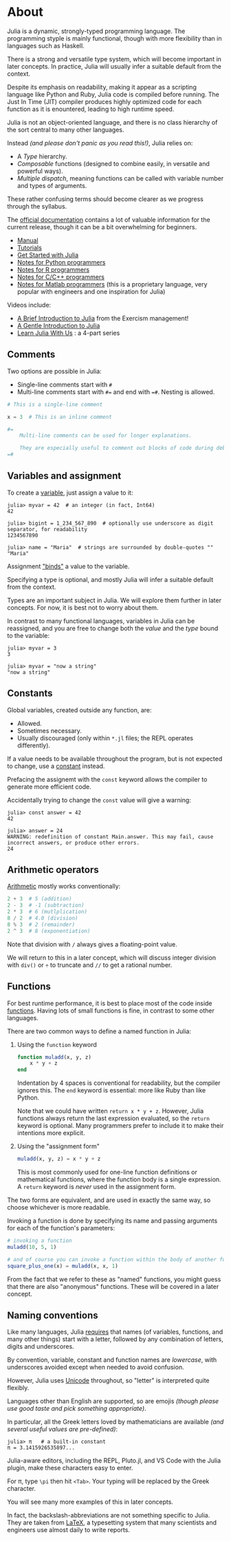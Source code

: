 # About

Julia is a dynamic, strongly-typed programming language.
The programming styple is mainly functional, though with more flexibility than in languages such as Haskell.

There is a strong and versatile type system, which will become important in later concepts. In practice, Julia will usually infer a suitable default from the context.

Despite its emphasis on readability, making it appear as a scripting language like Python and Ruby, Julia code is compiled before running.
The Just In Time (JIT) compiler produces highly optimized code for each function as it is enountered, leading to high runtime speed.

Julia is not an object-oriented language, and there is no class hierarchy of the sort central to many other languages.

Instead *(and please don't panic as you read this!)*, Julia relies on:
- A *Type* hierarchy.
- *Composable* functions (designed to combine easily, in versatile and powerful ways).
- *Multiple dispatch*, meaning functions can be called with variable number and types of arguments.

These rather confusing terms should become clearer as we progress through the syllabus.

The [official documentation][official-documentation] contains a lot of valuable information for the current release, though it can be a bit overwhelming for beginners.

- [Manual][manual]
- [Tutorials][tutorials]
- [Get Started with Julia][get-started]
- [Notes for Python programmers][diff-python]
- [Notes for R programmers][diff-r]
- [Notes for C/C++ programmers][diff-c]
- [Notes for Matlab programmers][diff-matlab] (this is a proprietary language, very popular with engineers and one inspiration for Julia)

Videos include:
- [A Brief Introduction to Julia][erik] from the Exercism management!
- [A Gentle Introduction to Julia][gentle-intro]
- [Learn Julia With Us][learn-with-us] : a 4-part series

## Comments

Two options are possible in Julia:
- Single-line comments start with `#`
- Multi-line comments start with `#=` and end with `=#`. Nesting is allowed.

```julia
# This is a single-line comment

x = 3  # This is an inline comment

#=
	Multi-line comments can be used for longer explanations.

	They are especially useful to comment out blocks of code during debugging.
=#
```

## Variables and assignment

To create a [variable][variables], just assign a value to it:

```julia-repl
julia> myvar = 42  # an integer (in fact, Int64)
42

julia> bigint = 1_234_567_890  # optionally use underscore as digit separator, for readability
1234567890

julia> name = "Maria"  # strings are surrounded by double-quotes ""
"Maria"
```

Assignment ["binds"][binding] a value to the variable.

Specifying a type is optional, and mostly Julia will infer a suitable default from the context.

Types are an important subject in Julia.
We will explore them further in later concepts.
For now, it is best not to worry about them.

In contrast to many functional languages, variables in Julia can be reassigned, and you are free to change both the *value* and the *type* bound to the variable:

```julia-repl
julia> myvar = 3
3

julia> myvar = "now a string"
"now a string"
```

## Constants

Global variables, created outside any function, are:
- Allowed.
- Sometimes necessary.
- Usually discouraged (only within `*.jl` files; the REPL operates differently).

If a value needs to be available throughout the program, but is not expected to change, use a [constant][constants] instead.

Prefacing the assignemt with the `const` keyword allows the compiler to generate more efficient code.

Accidentally trying to change the `const` value will give a warning:

```julia-repl
julia> const answer = 42
42

julia> answer = 24
WARNING: redefinition of constant Main.answer. This may fail, cause incorrect answers, or produce other errors.
24
```

## Arithmetic operators

[Arithmetic][operators] mostly works conventionally:

```julia
2 + 3  # 5 (addition)
2 - 3  # -1 (subtraction)
2 * 3  # 6 (mutlplication)
8 / 2  # 4.0 (division)
8 % 3  # 2 (remainder)
2 ^ 3  # 8 (exponentiation)
```

Note that division with `/` always gives a floating-point value.

We will return to this in a later concept, which will discuss integer division with `div()` or `÷` to truncate and `//` to get a rational number.

## Functions

For best runtime performance, it is best to place most of the code inside [functions][functions]. Having lots of small functions is fine, in contrast to some other languages.

There are two common ways to define a named function in Julia:

1. Using the `function` keyword

    ```julia
    function muladd(x, y, z)
        x * y + z
    end
    ```

    Indentation by 4 spaces is conventional for readability, but the compiler ignores this.
    The `end` keyword is essential: more like Ruby than like Python.

    Note that we could have written `return x * y + z`. 
    However, Julia functions always return the last expression evaluated, so the `return` keyword is optional.
    Many programmers prefer to include it to make their intentions more explicit.

2. Using the "assignment form"

    ```julia
    muladd(x, y, z) = x * y + z
    ```

    This is most commonly used for one-line function definitions or mathematical functions, where the function body is a single expression.
    A `return` keyword is *never* used in the assignment form.

The two forms are equivalent, and are used in exactly the same way, so choose whichever is more readable.

Invoking a function is done by specifying its name and passing arguments for each of the function's parameters:

```julia
# invoking a function
muladd(10, 5, 1)

# and of course you can invoke a function within the body of another function:
square_plus_one(x) = muladd(x, x, 1)
```

From the fact that we refer to these as "named" functions, you might guess that there are also "anonymous" functions.
These will be covered in a later concept.

## Naming conventions

Like many languages, Julia [requires][naming] that names (of variables, functions, and many other things) start with a letter, followed by any combination of letters, digits and underscores.

By convention, variable, constant and function names are *lowercase*, with underscores avoided except when needed to avoid confusion.

However, Julia uses [Unicode][unicode] throughout, so "letter" is interpreted quite flexibly.

Languages other than English are supported, so are emojis *(though please use good taste and pick something appropriate)*.

In particular, all the Greek letters loved by mathematicians are available *(and several useful values are pre-defined)*:

```julia-repl
julia> π   # a built-in constant
π = 3.1415926535897...
```

Julia-aware editors, including the REPL, Pluto.jl, and VS Code with the Julia plugin, make these characters easy to enter.

For π, type `\pi` then hit `<Tab>`. Your typing will be replaced by the Greek character.

You will see many more examples of this in later concepts.

In fact, the backslash-abbreviations are not something specific to Julia.
They are taken from [LaTeX][latex], a typesetting system that many scientists and engineers use almost daily to write reports.

[official-documentation]: https://docs.julialang.org/en/v1/
[manual]: https://docs.julialang.org/en/v1/manual/getting-started/
[tutorials]: https://julialang.org/learning/tutorials/
[diff-python]: https://docs.julialang.org/en/v1/manual/noteworthy-differences/#Noteworthy-differences-from-Python
[diff-r]: https://docs.julialang.org/en/v1/manual/noteworthy-differences/#Noteworthy-differences-from-R
[diff-c]: https://docs.julialang.org/en/v1/manual/noteworthy-differences/#Noteworthy-differences-from-C/C
[diff-matlab]: https://docs.julialang.org/en/v1/manual/noteworthy-differences/#Noteworthy-differences-from-MATLAB
[get-started]: https://julialang.org/learning/
[erik]: https://www.youtube.com/watch?v=X4Alzh3QyWU
[gentle-intro]: https://www.youtube.com/watch?v=4igzy3bGVkQ
[learn-with-us]: https://www.youtube.com/watch?v=oTUmW8dWZws
[variables]: https://docs.julialang.org/en/v1/manual/variables/
[constants]: https://docs.julialang.org/en/v1/manual/variables-and-scoping/#Constants
[operators]: https://docs.julialang.org/en/v1/manual/mathematical-operations/
[functions]: https://docs.julialang.org/en/v1/manual/functions/
[naming]: https://docs.julialang.org/en/v1/manual/variables/#man-allowed-variable-names
[unicode]: https://en.wikipedia.org/wiki/Unicode
[latex]: https://en.wikipedia.org/wiki/LaTeX
[binding]: https://docs.julialang.org/en/v1/manual/variables/#man-assignment-expressions
